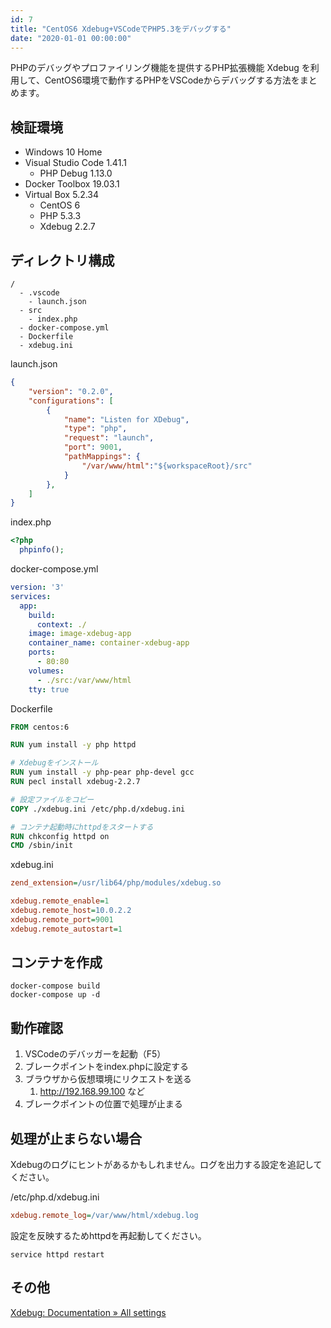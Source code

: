 ```yaml
---
id: 7
title: "CentOS6 Xdebug+VSCodeでPHP5.3をデバッグする"
date: "2020-01-01 00:00:00"
---
```


PHPのデバッグやプロファイリング機能を提供するPHP拡張機能 Xdebug を利用して、CentOS6環境で動作するPHPをVSCodeからデバッグする方法をまとめます。

<!--more-->

## 検証環境

- Windows 10 Home
- Visual Studio Code 1.41.1
  - PHP Debug 1.13.0
- Docker Toolbox 19.03.1
- Virtual Box 5.2.34
  - CentOS 6
  - PHP 5.3.3 
  - Xdebug 2.2.7

## ディレクトリ構成

```plaintext
/
  - .vscode
    - launch.json
  - src
    - index.php
  - docker-compose.yml
  - Dockerfile
  - xdebug.ini
```

launch.json

```json
{
    "version": "0.2.0",
    "configurations": [
        {
            "name": "Listen for XDebug",
            "type": "php",
            "request": "launch",
            "port": 9001,
            "pathMappings": {
                "/var/www/html":"${workspaceRoot}/src"
            }
        },
    ]
}
```

index.php

```php
<?php
  phpinfo();
```

docker-compose.yml

```yaml
version: '3'
services:
  app:
    build:
      context: ./
    image: image-xdebug-app
    container_name: container-xdebug-app
    ports:
      - 80:80
    volumes:
      - ./src:/var/www/html
    tty: true
```

Dockerfile

```dockerfile
FROM centos:6

RUN yum install -y php httpd

# Xdebugをインストール
RUN yum install -y php-pear php-devel gcc
RUN pecl install xdebug-2.2.7

# 設定ファイルをコピー
COPY ./xdebug.ini /etc/php.d/xdebug.ini

# コンテナ起動時にhttpdをスタートする
RUN chkconfig httpd on
CMD /sbin/init
```

xdebug.ini

```ini
zend_extension=/usr/lib64/php/modules/xdebug.so

xdebug.remote_enable=1
xdebug.remote_host=10.0.2.2
xdebug.remote_port=9001
xdebug.remote_autostart=1
```

## コンテナを作成

```shell
docker-compose build
docker-compose up -d
```

## 動作確認

1. VSCodeのデバッガーを起動（F5）
2. ブレークポイントをindex.phpに設定する
3. ブラウザから仮想環境にリクエストを送る
    1. http://192.168.99.100 など
4. ブレークポイントの位置で処理が止まる

## 処理が止まらない場合

Xdebugのログにヒントがあるかもしれません。ログを出力する設定を追記してください。

/etc/php.d/xdebug.ini

```ini
xdebug.remote_log=/var/www/html/xdebug.log
```

設定を反映するためhttpdを再起動してください。

```shell
service httpd restart
```

## その他

[Xdebug: Documentation » All settings](https://xdebug.org/docs/all_settings)
